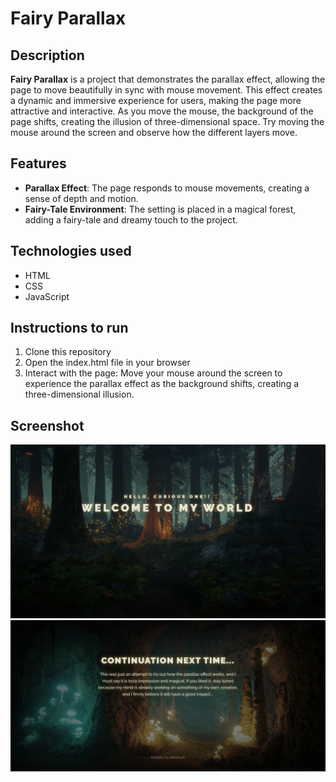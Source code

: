 # Fairy Parallax

## Description

**Fairy Parallax** is a project that demonstrates the parallax effect, allowing the page to move beautifully in sync with mouse movement. This effect creates a dynamic and immersive experience for users, making the page more attractive and interactive. As you move the mouse, the background of the page shifts, creating the illusion of three-dimensional space. Try moving the mouse around the screen and observe how the different layers move.

## Features

- **Parallax Effect**: The page responds to mouse movements, creating a sense of depth and motion.
- **Fairy-Tale Environment**: The setting is placed in a magical forest, adding a fairy-tale and dreamy touch to the project.

## Technologies used

- HTML
- CSS
- JavaScript

## Instructions to run
1. Clone this repository
2. Open the index.html file in your browser
3. Interact with the page: Move your mouse around the screen to experience the parallax effect as the background shifts, creating a three-dimensional illusion.

## Screenshot
![Ukazka projektu](img/screenshot1.png)
![Ukážka projektu](img/screenshot2.png)

